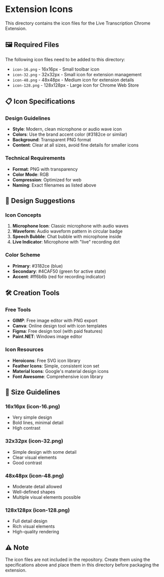 # Extension Icons

This directory contains the icon files for the Live Transcription Chrome Extension.

## 🖼️ Required Files

The following icon files need to be added to this directory:

- `icon-16.png` - 16x16px - Small toolbar icon
- `icon-32.png` - 32x32px - Small icon for extension management
- `icon-48.png` - 48x48px - Medium icon for extension details
- `icon-128.png` - 128x128px - Large icon for Chrome Web Store

## 📋 Icon Specifications

### Design Guidelines
- **Style**: Modern, clean microphone or audio wave icon
- **Colors**: Use the brand accent color (#3182ce or similar)
- **Background**: Transparent PNG format
- **Content**: Clear at all sizes, avoid fine details for smaller icons

### Technical Requirements
- **Format**: PNG with transparency
- **Color Mode**: RGB
- **Compression**: Optimized for web
- **Naming**: Exact filenames as listed above

## 🎨 Design Suggestions

### Icon Concepts
1. **Microphone Icon**: Classic microphone with audio waves
2. **Waveform**: Audio waveform pattern in circular badge
3. **Speech Bubble**: Chat bubble with microphone inside
4. **Live Indicator**: Microphone with "live" recording dot

### Color Scheme
- **Primary**: #3182ce (blue)
- **Secondary**: #4CAF50 (green for active state)
- **Accent**: #ff6b6b (red for recording indicator)

## 🛠️ Creation Tools

### Free Tools
- **GIMP**: Free image editor with PNG export
- **Canva**: Online design tool with icon templates
- **Figma**: Free design tool (with paid features)
- **Paint.NET**: Windows image editor

### Icon Resources
- **Heroicons**: Free SVG icon library
- **Feather Icons**: Simple, consistent icon set
- **Material Icons**: Google's material design icons
- **Font Awesome**: Comprehensive icon library

## 📐 Size Guidelines

### 16x16px (icon-16.png)
- Very simple design
- Bold lines, minimal detail
- High contrast

### 32x32px (icon-32.png)
- Simple design with some detail
- Clear visual elements
- Good contrast

### 48x48px (icon-48.png)
- Moderate detail allowed
- Well-defined shapes
- Multiple visual elements possible

### 128x128px (icon-128.png)
- Full detail design
- Rich visual elements
- High-quality rendering

## ⚠️ Note

The icon files are not included in the repository. Create them using the specifications above and place them in this directory before packaging the extension.